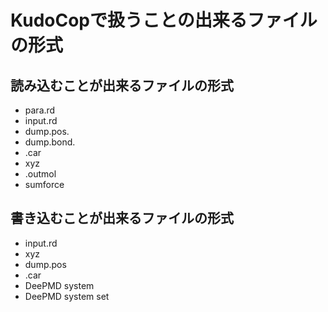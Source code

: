 # KudoCopで扱うことの出来るファイルの形式

## 読み込むことが出来るファイルの形式

- para.rd
- input.rd
- dump.pos.
- dump.bond.
- .car
- xyz
- .outmol
- sumforce


## 書き込むことが出来るファイルの形式

- input.rd
- xyz
- dump.pos
- .car
- DeePMD system
- DeePMD system set


